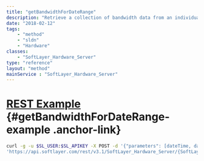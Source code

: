 ```yaml
---
title: "getBandwidthForDateRange"
description: "Retrieve a collection of bandwidth data from an individual public or private network tracking object. Data is ideal if you with to employ your own traffic storage and graphing systems. "
date: "2018-02-12"
tags:
    - "method"
    - "sldn"
    - "Hardware"
classes:
    - "SoftLayer_Hardware_Server"
type: "reference"
layout: "method"
mainService : "SoftLayer_Hardware_Server"
---
```


# [REST Example](#getBandwidthForDateRange-example) <a href="/article/rest/"><i class="fas fa-question"></i></a> {#getBandwidthForDateRange-example .anchor-link} 
```bash
curl -g -u $SL_USER:$SL_APIKEY -X POST -d '{"parameters": [dateTime, dateTime]}' \
'https://api.softlayer.com/rest/v3.1/SoftLayer_Hardware_Server/{SoftLayer_Hardware_ServerID}/getBandwidthForDateRange'
```
